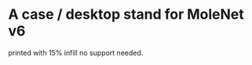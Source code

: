 A case / desktop stand for MoleNet v6
=====================================

printed with 15% infill no support needed.
